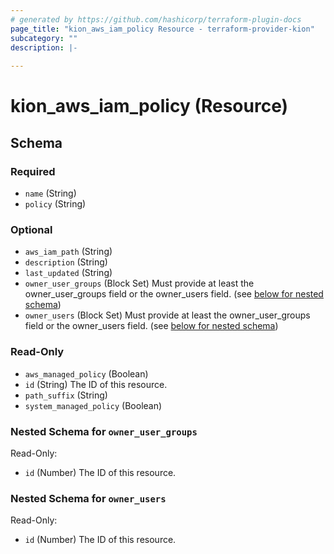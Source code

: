```yaml
---
# generated by https://github.com/hashicorp/terraform-plugin-docs
page_title: "kion_aws_iam_policy Resource - terraform-provider-kion"
subcategory: ""
description: |-
  
---
```


# kion_aws_iam_policy (Resource)





<!-- schema generated by tfplugindocs -->
## Schema

### Required

- `name` (String)
- `policy` (String)

### Optional

- `aws_iam_path` (String)
- `description` (String)
- `last_updated` (String)
- `owner_user_groups` (Block Set) Must provide at least the owner_user_groups field or the owner_users field. (see [below for nested schema](#nestedblock--owner_user_groups))
- `owner_users` (Block Set) Must provide at least the owner_user_groups field or the owner_users field. (see [below for nested schema](#nestedblock--owner_users))

### Read-Only

- `aws_managed_policy` (Boolean)
- `id` (String) The ID of this resource.
- `path_suffix` (String)
- `system_managed_policy` (Boolean)

<a id="nestedblock--owner_user_groups"></a>
### Nested Schema for `owner_user_groups`

Read-Only:

- `id` (Number) The ID of this resource.


<a id="nestedblock--owner_users"></a>
### Nested Schema for `owner_users`

Read-Only:

- `id` (Number) The ID of this resource.


